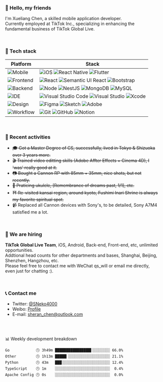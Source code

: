 ### 📌 Hello, my friends

<!-- <img align='right' src="https://raw.githubusercontent.com/Neko3000/resource-storage/master/img/homepage/shibainu-1.png" alt="screenshot-1" width='100"'> -->

I'm Xueliang Chen, a skilled mobile application developer. </br>
Currently employed at TikTok Inc., specializing in enhancing the fundamental business of TikTok Global Live. </br>

</br>

### 🔌 Tech stack

| Platform                                                              | Stack                                                                                                                                                                                                                                                                                                                                                                              |
| --------------------------------------------------------------------- | ---------------------------------------------------------------------------------------------------------------------------------------------------------------------------------------------------------------------------------------------------------------------------------------------------------------------------------------------------------------------------------- |
| ![Mobile](https://img.shields.io/badge/-Mobile-black?style=flat)      | ![iOS](https://img.shields.io/badge/iOS-000000?style=flat&logo=apple&logoColor=white) ![React Native](https://img.shields.io/badge/React_Native-%2320232a.svg?style=flat&logo=react&logoColor=%2361DAFB) ![Flutter](https://img.shields.io/badge/Flutter-%2302569B.svg?style=flat&logo=Flutter&logoColor=white)                                                                       |
| ![Frontend](https://img.shields.io/badge/-Frontend-black?style=flat) | ![React](https://img.shields.io/badge/-React-52BAD7?style=flat&logo=react&logoColor=white) ![Semantic UI React](https://img.shields.io/badge/Semantic%20UI%20React-%2335BDB2.svg?style=flat&logo=SemanticUIReact&logoColor=white) ![Bootstrap](https://img.shields.io/badge/bootstrap-%238511FA.svg?style=flat&logo=bootstrap&logoColor=white)                                     |
| ![Backend](https://img.shields.io/badge/-Backend-black?style=flat)   | ![Node](https://img.shields.io/badge/-Node-white?style=flat&logo=node.js) ![NestJS](https://img.shields.io/badge/nestjs-%23E0234E.svg?style=flat&logo=nestjs&logoColor=white) ![MongoDB](https://img.shields.io/badge/MongoDB-%234ea94b.svg?style=flat&logo=mongodb&logoColor=white) ![MySQL](https://img.shields.io/badge/My_SQL-000000?style=flat&logo=mysql&logoColor=white) |
| ![IDE](https://img.shields.io/badge/-IDE-black?style=flat)            | ![Visual Studio Code](https://img.shields.io/badge/Visual%20Studio%20Code-blue?style=flat-square&logo=visual-studio-code&logoColor=ffffff) ![Visual Studio](https://img.shields.io/badge/Visual%20Studio-5C2D91?style=flat-square&logo=visual-studio&logoColor=ffffff) ![Xcode](https://img.shields.io/badge/Xcode-1575F9?style=flat-square&logo=xcode&logoColor=ffffff)           |
| ![Design](https://img.shields.io/badge/-Design-black?style=flat)      | ![Figma](https://img.shields.io/badge/figma-%23F24E1E.svg?style=flat&logo=figma&logoColor=white) ![Sketch](https://img.shields.io/badge/Sketch-FFB387?style=flat&logo=sketch&logoColor=black) ![Adobe](https://img.shields.io/badge/Adobe-%23FF0000.svg?style=flat&logo=adobe&logoColor=white)                                                                                     |
| ![Workflow](https://img.shields.io/badge/-Workflow-black?style=flat)  | ![Git](https://img.shields.io/badge/-Git-black?style=flat&logo=git) ![GitHub](https://img.shields.io/badge/-GitHub-black?style=flat&logo=github) ![Notion](https://img.shields.io/badge/Notion-%23000000.svg?style=flat&logo=notion&logoColor=white)                                                                                                                                                                                                                                  |

<!-- [![](https://img.shields.io/badge/MacOS-Catalina%2010-202020?style=flat-square&logo=apple&logoColor=ffffff)](https://www.apple.com/)  [![](https://img.shields.io/badge/Windows-10-2376bc?style=flat-square&logo=windows&logoColor=ffffff)](https://www.microsoft.com/windows/get-windows-10) -->

<!-- [![](https://img.shields.io/badge/IDE-Xcode-1575F9?style=flat-square&logo=xcode&logoColor=ffffff)](https://code.visualstudio.com/)
[![](https://img.shields.io/badge/IDE-Visual%20Studio-5C2D91?style=flat-square&logo=visual-studio&logoColor=ffffff)](https://code.visualstudio.com/)
[![](https://img.shields.io/badge/IDE-Visual%20Studio%20Code-blue?style=flat-square&logo=visual-studio-code&logoColor=ffffff)](https://code.visualstudio.com/)

[![](https://img.shields.io/badge/Lang-React-FDB515?style=flat-square&logo=react&logoColor=ffffff)](https://reactjs.org/)
[![](https://img.shields.io/badge/Lang-Objective--C-00599C?style=flat-square&logo=C%2b%2b&logoColor=ffffff)](https://developer.apple.com/library/archive/documentation/Cocoa/Conceptual/ObjectiveC/Introduction/introObjectiveC.html)
[![](https://img.shields.io/badge/Lang-Swift-FA7343?style=flat-square&logo=swift&logoColor=ffffff)](https://developer.apple.com/swift/)
[![](https://img.shields.io/badge/Lang-Flutter-E74C3C?style=flat-square&logo=flutter&logoColor=ffffff)](https://flutter.dev/)
[![](https://img.shields.io/badge/Lang-C%23-239120?style=flat-square&logo=C%20sharp&logoColor=ffffff)](https://docs.microsoft.com/en-us/dotnet/csharp/)
[![](https://img.shields.io/badge/Lang-Python-3776AB?style=flat-square&logo=Python&logoColor=ffffff)](hhttps://www.python.org/) -->

</br>

### 🔬 Recent activities

- ~~🎓 Got a Master Degree of CS, successfully, lived in Tokyo & Shizuoka over 3 years more.~~
- ~~🎬 Trained video editting skills (Adobe Affter Effects + Cinema 4D), I 'was' really good at it.~~
- ~~📷 Bought a Cannon RP with 85mm + 35mm, nice shots, but not recently.~~
- ~~🎸 Praticing ukulele, [Remembrance of dreams past, 1/1], etc.~~
- ~~⛩️ Re-visited kansai region, around kyoto, Fushimi Inari Shrine is always my favorite spiritual spot.~~
- 📹 Replaced all Cannon devices with Sony's, to be detailed, Sony A7M4 satisfied me a lot.


</br>

### 📣 We are hiring

**TikTok Global Live Team**, iOS, Android, Back-end, Front-end, etc, unlimited opportunities.  </br>
Addtional head counts for other departments and bases, Shanghai, Beijing, Shenzhen, Hangzhou, etc. </br>
Please feel free to contact me with WeChat qs_will or email me directly, even just for chatting :).

</br>

### 📞 Contact me

- Twitter: [@SNeko4000](https://twitter.com/sneko4000) </br>
- Weibo: [Profile](https://weibo.com/u/7386133210) </br>
- E-mail: sheran_chen@outlook.com </br>

</br>

</br>

 <!-- waka-box start -->
📊 Weekly development breakdown
```text
Go            🕓 3h49m ████████████████▌░░░░░░░░ 66.0%
Other         🕓 1h13m █████▎░░░░░░░░░░░░░░░░░░░ 21.1%
Python        🕓 43m   ███░░░░░░░░░░░░░░░░░░░░░░ 12.4%
TypeScript    🕓 1m    ░░░░░░░░░░░░░░░░░░░░░░░░░  0.4%
Apache Config 🕓 0s    ░░░░░░░░░░░░░░░░░░░░░░░░░  0.0%
```
<!-- Powered by https://github.com/Neko3000/waka-box-go . -->
<!-- waka-box end -->
